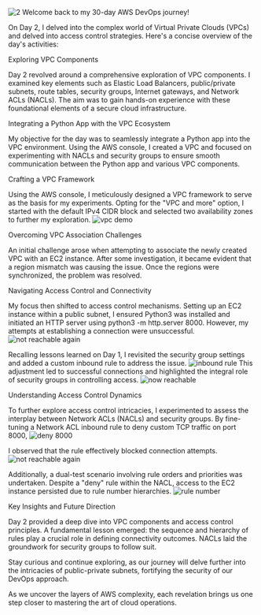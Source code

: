 ![2](https://github.com/Jerry24kay/30DaysofAWSDEVOPS/assets/54981872/f29bc247-1c8d-4ef5-a892-0a2bf7e18d9d)
Welcome back to my 30-day AWS DevOps journey!

On Day 2, I delved into the complex world of Virtual Private Clouds (VPCs) and delved into access control strategies. Here's a concise overview of the day's activities:



Exploring VPC Components

Day 2 revolved around a comprehensive exploration of VPC components. I examined key elements such as Elastic Load Balancers, public/private subnets, route tables, security groups, Internet gateways, and Network ACLs (NACLs). The aim was to gain hands-on experience with these foundational elements of a secure cloud infrastructure.

Integrating a Python App with the VPC Ecosystem

My objective for the day was to seamlessly integrate a Python app into the VPC environment. Using the AWS console, I created a VPC and focused on experimenting with NACLs and security groups to ensure smooth communication between the Python app and various VPC components.

Crafting a VPC Framework

Using the AWS console, I meticulously designed a VPC framework to serve as the basis for my experiments. Opting for the "VPC and more" option, I started with the default IPv4 CIDR block and selected two availability zones to further my exploration.
![vpc demo](https://github.com/Jerry24kay/30DaysofAWSDEVOPS/assets/54981872/3edc50a6-e1a9-45b3-b8b1-daf034bef6ce)



Overcoming VPC Association Challenges

An initial challenge arose when attempting to associate the newly created VPC with an EC2 instance. After some investigation, it became evident that a region mismatch was causing the issue. Once the regions were synchronized, the problem was resolved.



Navigating Access Control and Connectivity

My focus then shifted to access control mechanisms. Setting up an EC2 instance within a public subnet, I ensured Python3 was installed and initiated an HTTP server using python3 -m http.server 8000. However, my attempts at establishing a connection were unsuccessful.
![not reachable again](https://github.com/Jerry24kay/30DaysofAWSDEVOPS/assets/54981872/34cf2c4b-b4d9-48db-94b2-fcb2cf78c96e)

Recalling lessons learned on Day 1, I revisited the security group settings and added a custom inbound rule to address the issue.
![inbound rule](https://github.com/Jerry24kay/30DaysofAWSDEVOPS/assets/54981872/d43fdb95-54a0-47db-8fc1-eccede3ad74b)
This adjustment led to successful connections and highlighted the integral role of security groups in controlling access.
![now reachable](https://github.com/Jerry24kay/30DaysofAWSDEVOPS/assets/54981872/2cfb8480-1b6b-4360-91a0-f8015fba961e)




Understanding Access Control Dynamics

To further explore access control intricacies, I experimented to assess the interplay between Network ACLs (NACLs) and security groups. By fine-tuning a Network ACL inbound rule to deny custom TCP traffic on port 8000, 
![deny 8000](https://github.com/Jerry24kay/30DaysofAWSDEVOPS/assets/54981872/2059ccfc-ba38-4b0f-b244-7f6400d3b31e)

I observed that the rule effectively blocked connection attempts.
![not reachable again](https://github.com/Jerry24kay/30DaysofAWSDEVOPS/assets/54981872/23c76ec5-2fe2-4e1e-90c5-2d1e001bf398)

Additionally, a dual-test scenario involving rule orders and priorities was undertaken. Despite a "deny" rule within the NACL, access to the EC2 instance persisted due to rule number hierarchies.
![rule number](https://github.com/Jerry24kay/30DaysofAWSDEVOPS/assets/54981872/b672d4dd-7645-4031-bb7a-2fa1b6390bf9)

Key Insights and Future Direction

Day 2 provided a deep dive into VPC components and access control principles. A fundamental lesson emerged: the sequence and hierarchy of rules play a crucial role in defining connectivity outcomes. NACLs laid the groundwork for security groups to follow suit.

Stay curious and continue exploring, as our journey will delve further into the intricacies of public-private subnets, fortifying the security of our DevOps approach.

As we uncover the layers of AWS complexity, each revelation brings us one step closer to mastering the art of cloud operations.
